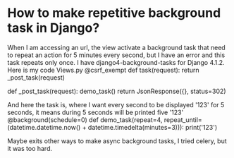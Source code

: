 
# How to make repetitive background task in Django?

When I am accessing an url, the view activate a background task that need to repeat an action for 5 minutes every second, but I have an error and this task repeats only once. I have django4-background-tasks for Django 4.1.2.
Here is my code
Views.py
@csrf_exempt
def task(request):
    return _post_task(request)

def _post_task(request):
    demo_task()
    return JsonResponse({}, status=302)


And here the task is, where I want every second to be displayed '123' for 5 seconds, it means during 5 seconds will be printed five '123'
@background(schedule=0)
def demo_task(repeat=4, repeat_until=(datetime.datetime.now() + datetime.timedelta(minutes=3))):
    print('123')

Maybe exits other ways to make async background tasks, I tried celery, but it was too hard.

        